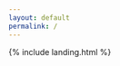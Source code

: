 ```yaml
---
layout: default
permalink: /
---
```


<style>
#attribution{
    visibility: hidden;
}    
</style>

{% include landing.html %}